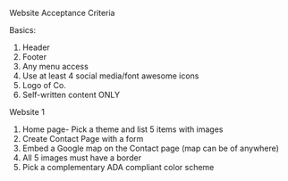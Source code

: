 Website Acceptance Criteria

Basics: 
1) Header
2) Footer
3) Any menu access
4) Use at least 4 social media/font awesome icons
5) Logo of Co.
6) Self-written content ONLY

Website 1
1) Home page- Pick a theme and list 5 items with images
2) Create Contact Page with a form
3) Embed a Google map on the Contact page (map can be of anywhere)
4) All 5 images must have a border 
5) Pick a complementary ADA compliant color scheme 